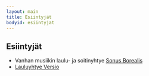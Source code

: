 ```yaml
---
layout: main
title: Esiintyjät
bodyid: esiintyjat
---
```

## Esiintyjät

- Vanhan musiikin laulu- ja soitinyhtye [Sonus Borealis](/esiintyjat/sonus-borealis/)
- [Lauluyhtye Versio](/esiintyjat/lauluyhtye-versio/)
